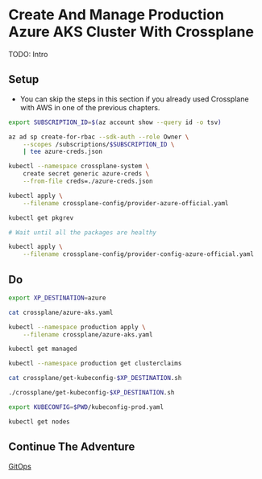 # Create And Manage Production Azure AKS Cluster With Crossplane

TODO: Intro

## Setup

* You can skip the steps in this section if you already used Crossplane with AWS in one of the previous chapters.

```bash
export SUBSCRIPTION_ID=$(az account show --query id -o tsv)

az ad sp create-for-rbac --sdk-auth --role Owner \
    --scopes /subscriptions/$SUBSCRIPTION_ID \
    | tee azure-creds.json

kubectl --namespace crossplane-system \
    create secret generic azure-creds \
    --from-file creds=./azure-creds.json

kubectl apply \
    --filename crossplane-config/provider-azure-official.yaml

kubectl get pkgrev

# Wait until all the packages are healthy

kubectl apply \
    --filename crossplane-config/provider-config-azure-official.yaml
```

## Do

```bash
export XP_DESTINATION=azure

cat crossplane/azure-aks.yaml

kubectl --namespace production apply \
    --filename crossplane/azure-aks.yaml

kubectl get managed

kubectl --namespace production get clusterclaims

cat crossplane/get-kubeconfig-$XP_DESTINATION.sh

./crossplane/get-kubeconfig-$XP_DESTINATION.sh

export KUBECONFIG=$PWD/kubeconfig-prod.yaml

kubectl get nodes
```

## Continue The Adventure

[GitOps](../gitops/story.md)

